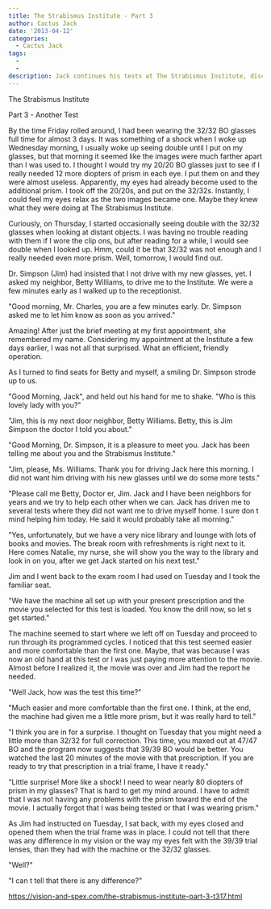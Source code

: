 ```yaml
---
title: The Strabismus Institute - Part 3
author: Cactus Jack
date: '2013-04-12'
categories:
  - Cactus Jack
tags:
  - 
  - 
description: Jack continues his tests at The Strabismus Institute, discovering he may need more prism correction in his glasses.
---
```

The Strabismus Institute

Part 3 - Another Test

By the time Friday rolled around, I had been wearing the 32/32 BO glasses full time for almost 3 days.  It was something of a shock when I woke up Wednesday morning, I usually woke up seeing double until I put on my glasses, but that morning it seemed like the images were much farther apart than I was used to. I thought I would try my 20/20 BO glasses just to see if I really needed 12 more diopters of prism in each eye.  I put them on and they were almost useless.  Apparently, my eyes had already become used to the additional prism.  I took off the 20/20s, and put on the 32/32s.  Instantly, I could feel my eyes relax as the two images became one.  Maybe they knew what they were doing at The Strabismus Institute.

Curiously, on Thursday, I started occasionally seeing double with the 32/32 glasses when looking at distant objects.  I was having no trouble reading with them if I wore the clip ons, but after reading for a while, I would see double when I looked up.  Hmm, could it be that 32/32 was not enough and I really needed even more prism.  Well, tomorrow, I would find out.

Dr. Simpson (Jim) had insisted that I not drive with my new glasses, yet.  I asked  my neighbor, Betty Williams, to drive me to the Institute.  We were a few minutes early as I walked up to the receptionist.

"Good morning, Mr. Charles, you are a few minutes early.  Dr. Simpson asked me to let him know as soon as you arrived."

Amazing!  After just the brief meeting at my first appointment, she remembered my name.  Considering my appointment at the Institute a few days earlier, I was not all that surprised.  What an efficient, friendly operation.

As I turned to find seats for Betty and myself, a smiling Dr. Simpson strode up to us.

"Good Morning, Jack", and held out his hand for me to shake.  "Who is this lovely lady with you?"

"Jim, this is my next door neighbor, Betty Williams.  Betty, this is Jim Simpson the doctor I told you about."

"Good Morning, Dr. Simpson, it is a pleasure to meet you.  Jack has been telling me about you and the Strabismus Institute."

"Jim, please, Ms. Williams.  Thank you for driving Jack here this morning.  I did not want him driving with his new glasses until we do some more tests."

"Please call me Betty, Doctor er, Jim.  Jack and I have been neighbors for years and we try to help each other when we can.  Jack has driven me to several tests where they did not want me to drive myself home.  I sure don t mind helping him today.  He said it would probably take all morning."

"Yes, unfortunately, but we have a very nice library and lounge with lots of books and movies.  The break room with refreshments is right next to it.  Here comes Natalie, my nurse, she will show you the way to the library and look in on you, after we get Jack started on his next test."

Jim and I went back to the exam room I had used on Tuesday and I took the familiar seat.

"We have the machine all set up with your present prescription and the movie you selected for this test is loaded.  You know the drill now, so let s get started."

The machine seemed to start where we left off on Tuesday and proceed to run through its programmed cycles.  I noticed that this test seemed easier and more comfortable  than the first one.  Maybe, that was because I was now an old hand at this test or I was just paying more attention to the movie.  Almost before I realized it, the movie was over and Jim had the report he needed.

"Well Jack, how was the test this time?"

"Much easier and more comfortable than the first one.  I think, at the end, the machine had given me a little more prism, but it was really hard to tell."

"I think you are in for a surprise.  I thought on Tuesday that you might need a little more than 32/32 for full correction.  This time, you maxed out at 47/47 BO and the program now suggests that 39/39 BO would be better.   You watched the last 20 minutes of the movie with that prescription.  If you are ready to try that prescription in a trial frame, I have it ready."

"Little surprise!  More like a shock! I need to wear nearly 80 diopters of prism in my glasses?  That is hard to get my mind around.  I have to admit that I was not having any problems with the prism toward the end of the movie.  I actually forgot that I was being tested or that I was wearing prism."

As Jim had instructed on Tuesday, I sat back, with my eyes closed and opened them when the trial frame was in place.  I could not tell that there was any difference in my vision or the way my eyes felt with the 39/39 trial lenses, than they had with the machine or the 32/32 glasses.

"Well?"

"I can t tell that there is any difference?"

https://vision-and-spex.com/the-strabismus-institute-part-3-t317.html